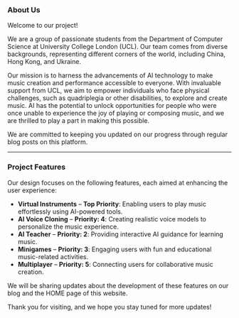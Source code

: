 ### About Us

Welcome to our project!  

We are a group of passionate students from the Department of Computer Science at University College London (UCL). Our team comes from diverse backgrounds, representing different corners of the world, including China, Hong Kong, and Ukraine.  

Our mission is to harness the advancements of AI technology to make music creation and performance accessible to everyone. With invaluable support from UCL, we aim to empower individuals who face physical challenges, such as quadriplegia or other disabilities, to explore and create music. AI has the potential to unlock opportunities for people who were once unable to experience the joy of playing or composing music, and we are thrilled to play a part in making this possible.  

We are committed to keeping you updated on our progress through regular blog posts on this platform.  

---

### Project Features  

Our design focuses on the following features, each aimed at enhancing the user experience:  

- **Virtual Instruments** – **Top Priority**: Enabling users to play music effortlessly using AI-powered tools.  
- **AI Voice Cloning** – **Priority: 4**: Creating realistic voice models to personalize the music experience.  
- **AI Teacher** – **Priority: 2**: Providing interactive AI guidance for learning music.  
- **Minigames** – **Priority: 3**: Engaging users with fun and educational music-related activities.  
- **Multiplayer** – **Priority: 5**: Connecting users for collaborative music creation.  

We will be sharing updates about the development of these features on our blog and the HOME page of this website.  

Thank you for visiting, and we hope you stay tuned for more updates!  